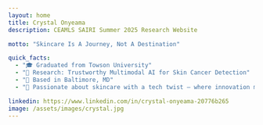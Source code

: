 ```yaml
---
layout: home
title: Crystal Onyeama
description: CEAMLS SAIRI Summer 2025 Research Website

motto: "Skincare Is A Journey, Not A Destination"

quick_facts:
  - "🎓 Graduated from Towson University"
  - "🔬 Research: Trustworthy Multimodal AI for Skin Cancer Detection"
  - "📍 Based in Baltimore, MD"
  - "🚀 Passionate about skincare with a tech twist — where innovation meets self-care!"

linkedin: https://www.linkedin.com/in/crystal-onyeama-20776b265
image: /assets/images/crystal.jpg
---
```

